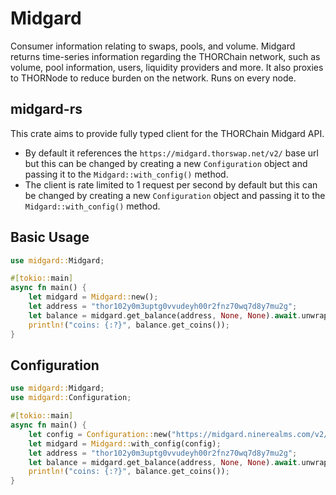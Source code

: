 # Midgard
Consumer information relating to swaps, pools, and volume. Midgard returns time-series information regarding the THORChain network, such as volume, pool information, users, liquidity providers and more. It also proxies to THORNode to reduce burden on the network. Runs on every node.

## midgard-rs
This crate aims to provide fully typed client for the THORChain Midgard API. 
* By default it references the `https://midgard.thorswap.net/v2/` base url but this can be changed by creating a new `Configuration` object and passing it to the `Midgard::with_config()` method.
* The client is rate limited to 1 request per second by default but this can be changed by creating a new `Configuration` object and passing it to the `Midgard::with_config()` method.

## Basic Usage

```rust
use midgard::Midgard;

#[tokio::main]
async fn main() {
    let midgard = Midgard::new();
    let address = "thor102y0m3uptg0vvudeyh00r2fnz70wq7d8y7mu2g";
    let balance = midgard.get_balance(address, None, None).await.unwrap();
    println!("coins: {:?}", balance.get_coins());
}
```

## Configuration

```rust
use midgard::Midgard;
use midgard::Configuration;

#[tokio::main]
async fn main() {
    let config = Configuration::new("https://midgard.ninerealms.com/v2/".to_string(), 1000); // base_url, rate_limit_ms
    let midgard = Midgard::with_config(config);
    let address = "thor102y0m3uptg0vvudeyh00r2fnz70wq7d8y7mu2g";
    let balance = midgard.get_balance(address, None, None).await.unwrap(); // address, timestamp, height
    println!("coins: {:?}", balance.get_coins());
}
```
